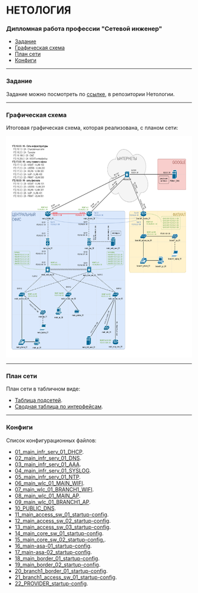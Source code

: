 #  НЕТОЛОГИЯ

### Дипломная работа профессии "Сетевой инженер"

- [Задание](#Задание)
- [Графическая схема](#Графическая-схема)
- [План сети](#План-сети)
- [Конфиги](#Конфиги)

---

### Задание

Задание можно посмотреть по [ссылке](https://github.com/netology-code/ntw-diplom/blob/main/README.md), в репозитории Нетологии.

---

### Графическая схема

Итоговая графическая схема, которая реализована, с планом сети:

<img src="source/layout.png" width="800" height="600">

---

### План сети

План сети в табличном виде:
- [Таблица подсетей](source/subnets.md).
- [Сводная таблица по интерфейсам](source/interfaces.md).

---

### Конфиги

Список конфигурационных файлов:
- [01_main_infr_serv_01_DHCP](configs/01_main_infr_serv_01_DHCP.png).
- [02_main_infr_serv_01_DNS](configs/02_main_infr_serv_01_DNS.png).
- [03_main_infr_serv_01_AAA](configs/03_main_infr_serv_01_AAA.png).
- [04_main_infr_serv_01_SYSLOG](configs/04_main_infr_serv_01_SYSLOG.png).
- [05_main_infr_serv_01_NTP](configs/05_main_infr_serv_01_NTP.png).
- [06_main_wlc_01_MAIN_WIFI](configs/06_main_wlc_01_MAIN_WIFI.png).
- [07_main_wlc_01_BRANCH1_WIFI](configs/07_main_wlc_01_BRANCH1_WIFI.png).
- [08_main_wlc_01_MAIN_AP](configs/08_main_wlc_01_MAIN_AP.png).
- [09_main_wlc_01_BRANCH1_AP](configs/09_main_wlc_01_BRANCH1_AP.png).
- [10_PUBLIC_DNS](configs/10_PUBLIC_DNS.png).
- [11_main_access_sw_01_startup-config](configs/11_main_access_sw_01_startup-config).
- [12_main_access_sw_02_startup-config](configs/12_main_access_sw_02_startup-config).
- [13_main_access_sw_03_startup-config](configs/13_main_access_sw_03_startup-config).
- [14_main_core_sw_01_startup-config](configs/14_main_core_sw_01_startup-config).
- [15_main_core_sw_02_startup-config.](configs/15_main_core_sw_02_startup-config).
- [16_main-asa-01_startup-config](configs/16_main-asa-01_startup-config).
- [17_main-asa-02_startup-config](configs/17_main-asa-02_startup-config).
- [18_main_border_01_startup-config](configs/18_main_border_01_startup-config).
- [19_main_border_02_startup-config](configs/19_main_border_02_startup-config).
- [20_branch1_border_01_startup-config](configs/20_branch1_border_01_startup-config).
- [21_branch1_access_sw_01_startup-config](configs/21_branch1_access_sw_01_startup-config).
- [22_PROVIDER_startup-config](configs/22_PROVIDER_startup-config).

